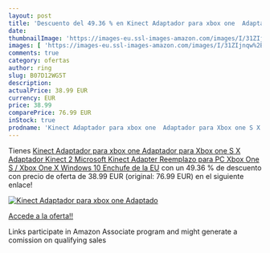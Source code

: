 ```yaml
---
layout: post
title: 'Descuento del 49.36 % en Kinect Adaptador para xbox one  Adaptado'
date: 
thumbnailImage: 'https://images-eu.ssl-images-amazon.com/images/I/31ZIjnqw%2BsL._SL200_.jpg'
images: [ 'https://images-eu.ssl-images-amazon.com/images/I/31ZIjnqw%2BsL._SL200_.jpg' ]
comments: true
category: ofertas
author: ring
slug: B07D12WG5T
description:
actualPrice: 38.99 EUR
currency: EUR
price: 38.99
comparePrice: 76.99 EUR
inStock: true
prodname: 'Kinect Adaptador para xbox one  Adaptador para Xbox one S X  Adaptador Kinect 2  Microsoft Kinect Adapter Reemplazo para PC Xbox  One S / Xbox One X  Windows 10  Enchufe de la EU'
---
```


Tienes [Kinect Adaptador para xbox one  Adaptador para Xbox one S X  Adaptador Kinect 2  Microsoft Kinect Adapter Reemplazo para PC Xbox  One S / Xbox One X  Windows 10  Enchufe de la EU](https://www.amazon.es/dp/B07D12WG5T/?tag=tolees-21) con un 49.36 % de descuento con precio de oferta de 38.99 EUR (original: 76.99 EUR) en el siguiente enlace!

[![Kinect Adaptador para xbox one  Adaptado](https://images-eu.ssl-images-amazon.com/images/I/31ZIjnqw%2BsL._SL200_.jpg)](https://www.amazon.es/dp/B07D12WG5T/?tag=tolees-21)

[Accede a la oferta!!](https://www.amazon.es/dp/B07D12WG5T/?tag=tolees-21)

Links participate in Amazon Associate program and might generate a comission on qualifying sales


